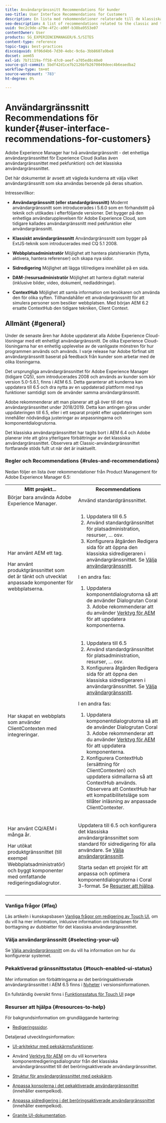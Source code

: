 ```yaml
---
title: Användargränssnitt Recommendations för kunder
seo-title: User Interface Recommendations for Customers
description: En lista med rekommendationer relaterade till de klassiska och pekoptimerade användargränssnitten.
seo-description: A list of recommendations related to the classic and touch-optimized user interfaces.
uuid: 9ec2c9de-a79e-4f2c-a90f-b38ba9553e07
contentOwner: User
products: SG_EXPERIENCEMANAGER/6.5/SITES
content-type: reference
topic-tags: best-practices
discoiquuid: 8f06d4b6-7d30-4ebc-9c6a-3bb8607a9be8
docset: aem65
exl-id: 7b71119a-ff58-47c0-aeef-a705ed8c40e0
source-git-commit: 5bdf42d1ce7b2126bfb2670049deec4b6eaedba2
workflow-type: tm+mt
source-wordcount: '783'
ht-degree: 0%

---
```


# Användargränssnitt Recommendations för kunder{#user-interface-recommendations-for-customers}

Adobe Experience Manager har två användargränssnitt - det enhetliga användargränssnittet för Experience Cloud (kallas även användargränssnittet med pekfunktion) och det klassiska användargränssnittet.

Det här dokumentet är avsett att vägleda kunderna att välja vilket användargränssnitt som ska användas beroende på deras situation.

Intressevillkor:

* **Användargränssnitt (eller standardgränssnitt)**
Modernt användargränssnitt som introducerades i 5.6.0 som en förhandstitt på teknik och utökades i efterföljande versioner. Det bygger på den enhetliga användarupplevelsen för Adobe Experience Cloud, som tidigare kallades användargränssnitt med pekfunktion eller användargränssnitt.

* **Klassiskt användargränssnitt**
Användargränssnitt som bygger på ExtJS-teknik som introducerades med CQ 5.1 2008.

* **Webbplatsadministratör**
Möjlighet att hantera platshierarkin (flytta, aktivera, hantera referenser) och skapa nya sidor.

* **Sidredigering**
Möjlighet att lägga till/redigera innehållet på en sida.

* **DAM-/resursadministratör**
Möjlighet att hantera digitalt material (inklusive bilder, video, dokument, nedladdningar).

* **ContextHub**
Möjlighet att samla information om besökaren och använda den för olika syften. Tillhandahåller ett användargränssnitt för att simulera personer som besöker webbplatsen. Med början AEM 6.2 ersatte ContextHub den tidigare tekniken, Client Context.

## Allmänt {#general}

Under de senaste åren har Adobe uppdaterat alla Adobe Experience Cloud-lösningar med ett enhetligt användargränssnitt. De olika Experience Cloud-lösningarna har en enhetlig upplevelse av de vanligaste mönstren för hur programmen används och används. I varje release har Adobe förfinat sitt användargränssnitt baserat på feedback från kunder som arbetar med de olika lösningarna.

Det ursprungliga användargränssnittet för Adobe Experience Manager (tidigare CQ5), som introducerades 2008 och används av kunder som kör version 5.0-5.6.1, finns i AEM 6.5. Detta garanterar att kunderna kan uppdatera till 6.5 och dra nytta av en uppdaterad plattform med nya funktioner samtidigt som de använder samma användargränssnitt.

Adobe rekommenderar att man planerar att gå över till det nya användargränssnittet under 2018/2019. Detta kan antingen göras under uppdateringen till 6.5, eller i ett separat projekt efter uppdateringen som innehåller nödvändiga justeringar av anpassningarna och komponentdialogrutorna.

Det klassiska användargränssnittet har tagits bort i AEM 6.4 och Adobe planerar inte att göra ytterligare förbättringar av det klassiska användargränssnittet. Observera att Classic-användargränssnittet fortfarande stöds fullt ut när det är inaktuellt.

### Regler och Recommendations {#rules-and-recommendations}

Nedan följer en lista över rekommendationer från Product Management för Adobe Experience Manager 6.5:

<table>
 <tbody>
  <tr>
   <th>Mitt projekt...</th>
   <th>Recommendations</th>
  </tr>
  <tr>
   <td>Börjar bara använda Adobe Experience Manager.</td>
   <td>Använd standardgränssnittet.</td>
  </tr>
  <tr>
   <td><p>Har använt AEM ett tag.</p> <p>Har använt produktgränssnittet som det är tänkt och utvecklat anpassade komponenter för webbplatserna.<br /> </p> </td>
   <td>
    <ol>
     <li>Uppdatera till 6.5</li>
     <li>Använd standardgränssnittet för platsadministration, resurser, ... osv.<br /> </li>
     <li>Konfigurera åtgärden Redigera sida för att öppna den klassiska sidredigeraren i användargränssnittet. Se <a href="#selecting-your-ui">Välja användargränssnitt</a>.</li>
    </ol> <p>I en andra fas:</p>
    <ol>
     <li>Uppdatera komponentdialogrutorna så att de använder Dialogrutan Coral 3. Adobe rekommenderar att du använder <a href="/help/sites-developing/modernization-tools.md">Verktyg för AEM</a> för att uppdatera komponenterna.</li>
    </ol> </td>
  </tr>
  <tr>
   <td>Har skapat en webbplats som använder ClientContexten med integreringar.<br /> </td>
   <td>
    <ol>
     <li>Uppdatera till 6.5</li>
     <li>Använd standardgränssnittet för platsadministration, resurser, ... osv.</li>
     <li>Konfigurera åtgärden Redigera sida för att öppna den klassiska sidredigeraren i användargränssnittet. Se <a href="#selecting-your-ui">Välja användargränssnitt</a>.</li>
    </ol> <p>I en andra fas:</p>
    <ol>
     <li>Uppdatera komponentdialogrutorna så att de använder Dialogrutan Coral 3. Adobe rekommenderar att du använder <a href="/help/sites-developing/modernization-tools.md">Verktyg för AEM</a> för att uppdatera komponenterna.</li>
     <li>Konfigurera ContextHub (ersättning för ClientContexten) och uppdatera sidmallarna så att ContextHub används. Observera att ContextHub har ett kompatibilitetsläge som tillåter inläsning av anpassade ClientContexter.</li>
    </ol> </td>
  </tr>
  <tr>
   <td><p>Har använt CQ/AEM i många år.</p> <p>Har utökat produktgränssnittet (till exempel Webbplatsadministratör) och byggt komponenter med omfattande redigeringsdialogrutor.</p> </td>
   <td><p>Uppdatera till 6.5 och konfigurera det klassiska användargränssnittet som standard för sidredigering för alla användare. Se <a href="#selecting-your-ui">Välja användargränssnitt</a>.</p> <p>Starta sedan ett projekt för att anpassa och optimera komponentdialogrutorna i Coral 3-format. Se <a href="#resources-to-help">Resurser att hjälpa</a>.<br /> </p> </td>
  </tr>
 </tbody>
</table>

### Vanliga frågor {#faq}

Läs artikeln i kunskapsbasen [Vanliga frågor om redigering av Touch UI](https://helpx.adobe.com/experience-manager/kb/index/touchui_faq.html), om du vill ha mer information, inklusive information om tidsplanen för borttagning av dubbletter för det klassiska användargränssnittet.

### Välja användargränssnitt {#selecting-your-ui}

Se [Välja användargränssnitt](/help/sites-authoring/select-ui.md) om du vill ha information om hur du konfigurerar systemet.

### Pekaktiverad gränssnittsstatus {#touch-enabled-ui-status}

Mer information om förbättringarna av det beröringsaktiverade användargränssnittet i AEM 6.5 finns i [Nyheter](/help/release-notes/release-notes.md#what-s-new) i versionsinformationen.

En fullständig översikt finns i [Funktionsstatus för Touch UI](/help/release-notes/touch-ui-features-status.md) page

### Resurser att hjälpa {#resources-to-help}

För bakgrundsinformation om grundläggande hantering:

* [Redigeringssidor](/help/sites-authoring/page-authoring.md).

Detaljerad utvecklingsinformation:

* [UI-arkitektur med pekskärmsfunktioner](/help/sites-developing/touch-ui-concepts.md).
* Använd [Verktyg för AEM](/help/sites-developing/modernization-tools.md) om du vill konvertera komponentredigeringsdialogrutor från det klassiska användargränssnittet till det beröringsaktiverade användargränssnittet.

* [Struktur för användargränssnittet med pekskärm](/help/sites-developing/touch-ui-structure.md).

* [Anpassa konsolerna i det pekaktiverade användargränssnittet](/help/sites-developing/customizing-consoles-touch.md) (innehåller exempelkod).

* [Anpassa sidredigering i det beröringsaktiverade användargränssnittet](/help/sites-developing/customizing-page-authoring-touch.md) (innehåller exempelkod).

* [Granite UI-dokumentation](https://helpx.adobe.com/experience-manager/6-5/sites/developing/using/reference-materials/granite-ui/api/index.html).
